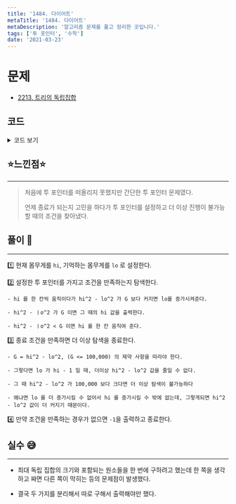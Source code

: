 ```yaml
---
title: '1484. 다이어트'
metaTitle: '1484. 다이어트'
metaDescription: '알고리즘 문제를 풀고 정리한 곳입니다.'
tags: ['투 포인터', '수학']
date: '2021-03-23'
---
```


# 문제

- [2213. 트리의 독립집합](https://www.acmicpc.net/problem/2213)

## 코드

<details><summary> 코드 보기 </summary>

```java
import java.util.Scanner;

public class Q1484 {
    static int n;
    public static void main(String[] args) {
        Scanner sc = new Scanner(System.in);
        n = sc.nextInt();
        long lo = 1, hi = 1, ans = 0;
        while(!(lo == hi - 1 && diff(lo, hi) > n)){
            if(diff(lo, hi) < n) hi += 1;
            else lo += 1;

            if (diff(lo, hi) == n) {
                System.out.println(hi);
                ans += 1;
            }
        }
        if (ans == 0)
            System.out.println(-1);
    }

    private static long diff(long lo, long hi) {
        long h = hi, l = lo;
        return (h * h) - (l * l);
    }
}

```

</details>

## ⭐️느낀점⭐️

<hr/>

> 처음에 투 포인터를 떠올리지 못했지만 간단한 투 포인터 문제였다.
>
> 언제 종료가 되는지 고민을 하다가 투 포인터를 설정하고 더 이상 진행이 불가능 할 때의 조건을 찾아냈다.

## 풀이 📣

<hr/>

1️⃣ 현재 몸무게를 `hi`, 기억하는 몸무게를 `lo` 로 설정한다.

2️⃣ 설정한 투 포인터를 가지고 조건을 만족하는지 탐색한다.

    - hi 를 한 칸씩 움직이다가 hi^2 - lo^2 가 G 보다 커지면 lo를 증가시켜준다.

    - hi^2 - ㅣo^2 가 G 이면 그 때의 hi 값을 출력한다.

    - hi^2 - ㅣo^2 < G 이면 hi 를 한 칸 움직여 준다.

3️⃣ 종료 조건을 만족하면 더 이상 탐색을 종료한다.

    - G = hi^2 - lo^2, (G <= 100,000) 의 제약 사항을 따라야 한다.

    - 그렇다면 lo 가 hi - 1 일 때, 더이상 hi^2 - lo^2 값을 줄일 수 없다.

    - 그 때 hi^2 - lo^2 가 100,000 보다 크다면 더 이상 탐색이 불가능하다

    - 왜냐면 lo 를 더 증가시킬 수 없어서 hi 를 증가시킬 수 밖에 없는데, 그렇게되면 hi^2 - lo^2 값이 더 커지기 때문이다.

4️⃣ 만약 조건을 만족하는 경우가 없으면 `-1`을 출력하고 종료한다.

## 실수 😅

<hr/>

- 최대 독립 집합의 크기와 포함되는 원소들을 한 번에 구하려고 했는데 한 쪽을 생각하고 짜면 다른 쪽이 막히는 등의 문제점이 발생했다.

* 결국 두 가지를 분리해서 따로 구해서 출력해야만 했다.
